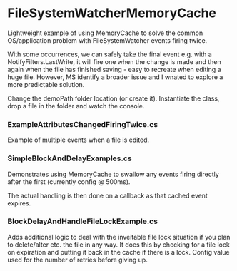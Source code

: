 # FileSystemWatcherMemoryCache

Lightweight example of using MemoryCache to solve the common OS/application problem with FileSystemWatcher events firing twice.

With some occurrences, we can safely take the final event e.g. with a NotifyFilters.LastWrite, it will fire one when the change is made and then again when the file has finished saving  - easy to recreate when editing a huge file. However, MS identify a broader issue and I wnated to explore a more predictable solution.

Change the demoPath folder location (or create it). Instantiate the class, drop a file in the folder and watch the console.

### ExampleAttributesChangedFiringTwice.cs

Example of multiple events when a file is edited.

### SimpleBlockAndDelayExamples.cs

Demonstrates using MemoryCache to swallow any events firing directly after the first (currently config @ 500ms).

The actual handling is then done on a callback as that cached event expires.

### BlockDelayAndHandleFileLockExample.cs

Adds additional logic to deal with the inveitable file lock situation if you plan to delete/alter etc. the file in any way. It does this by checking for a file lock on expiration and putting it back in the cache if there is a lock. Config value used for the number of retries before giving up.
